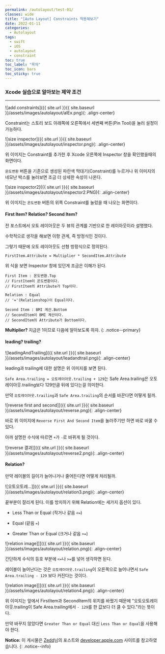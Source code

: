 ```yaml
---
permalink: /autolayout/test-01/
classes: wide
title: "[Auto Layout] Constraints 적용해보기"
date: 2022-01-11
categories:
  - Autolayout
tags:
  - swift
  - iOS
  - autolayout
  - constraint
toc: true
toc_label: "목차"
toc_icon: bars
toc_sticky: true
---
```


### Xcode 실습으로 알아보는 제약 조건

---

![add constraints]({{ site.url }}{{ site.baseurl }}/assets/images/autolayout/alEx.png){: .align-center}

Constraint는 스토리 보드 아래쪽에 오른쪽에서 세번째 버튼(Pin Tool)을 눌러 설정이 가능하다.

![size inspector]({{ site.url }}{{ site.baseurl }}/assets/images/autolayout/inspector.png){: .align-center}

위 이미지는 Constraint를 추가한 후 Xcode 오른쪽에 Inspector 창을 확인했을때의 화면이다.

`온도변환` 버튼을 기준으로 생성된 파란색 막대기(Constraint)를 누르거나 위 이미지의 네모난 박스를 눌러보면 조금 더 상세한 속성이 나온다.

![size inspector2]({{ site.url }}{{ site.baseurl }}/assets/images/autolayout/inspector2.PNG){: .align-center}

위 이미지는 `온도변환` 버튼의 위쪽 Constraint를 눌렀을 때 나오는 화면이다.

#### First Item? Relation? Second Item?

전 포스트에서 오토 레이아웃은 두 뷰의 관계를 기반으로 한 레이아웃이라 설명했다.

수학적으로 생각을 해보면 이항 관계, 즉 방정식인 것이다.

그렇기 때문에 오토 레이아웃도 선형 방정식으로 정의된다.

`FirstItem.Attribute = Multiplier * SecondItem.Attribute`<br>

위 식을 보면 Inspector 창에 있던게 조금은 이해가 된다.

```
First Item : 온도변환.Top
// FirstItem이 온도변환이다.
// FirstItem의 Attribute가 Top이다.

Relation : Equal
// '='(Relationshop)이 Equal이다.

Second Item : BMI 계산.Bottom
// SecondItem이 BMI 계산이다.
// SecondItem의 Attribute가 Bottom이다.
```

**Multiplier?** 지금은 1이므로 다음에 알아보도록 하자.
{: .notice--primary}

#### leading? trailing?

![leadingAndTrailing]({{ site.url }}{{ site.baseurl }}/assets/images/autolayout/leadandtrail.png){: .align-center}

leading과 trailing에 대한 설명은 위 이미지를 보면 된다.

`Safe Area.trailing = 오토레이아웃.trailing + 129`는 Safe Area.trailing은 오토레이아웃.trailing보다 129만큼 뒤에 있다는걸 의미한다.

만약 `오토레이아웃.trailing`과 `Safe Area.trailing`의 순서를 바꾼다면 어떻게 될까.

![reverse first and second]]({{ site.url }}{{ site.baseurl }}/assets/images/autolayout/reverse.png){: .align-center}

바로 위 이미지에 `Reverse First And Second Item`을 눌러주기만 하면 바로 바꿀 수 있다.

아까 설명한 수식에 따르면 `+`가 `-`로 바뀌게 될 것이다.

![reverse 결과]]({{ site.url }}{{ site.baseurl }}/assets/images/autolayout/reverse2.png){: .align-center}

#### Relation?

만약 레이블의 길이가 늘어나거나 줄어든다면 어떻게 처리될까.

![오토오토레...]]({{ site.url }}{{ site.baseurl }}/assets/images/autolayout/relation3.png){: .align-center}

끝부분이 잘리게 된다. 이를 방지하기 위해 Relation에는 세가지 옵션이 있다.

- Less Than or Equal (작거나 같음 `<=`)

- Equal (같음 `=`)

- Greater Than or Equal (크거나 같음 `>=`)

![relation image]]]({{ site.url }}{{ site.baseurl }}/assets/images/autolayout/relation.png){: .align-center}

간단하게 수식의 등호 부분에 `<=`나 `>=`를 넣어 생각하면 된다.

레이블이 늘어난다는 것은 `오토레이아웃.trailing`이 오른쪽으로 늘어나면서 `Safe Area.trailing - 129` 보다 커진다는 것이다.

![relation image]]]({{ site.url }}{{ site.baseurl }}/assets/images/autolayout/relation4.png){: .align-center}

위 이미지는 앞에서 FirstItem과 SecondItem의 위치를 바꿨기 때문에 "오토오토레이아웃.trailing이 Safe Area.trailing에서 `- 129`를 한 값보다 더 클 수 있다."라는 뜻이다.

만약 바꾸지 않았다면 `Greater Than or Equal` 대신 `Less Than or Equal`을 사용해야 한다.

**Notice:** 이 게시물은 [Zedd](https://zeddios.tistory.com/380 "Zedd님 블로그")님의 포스트와 [developer.apple.com](https://developer.apple.com/library/archive/documentation/UserExperience/Conceptual/AutolayoutPG/index.html) 사이트를 참고하였습니다.
{: .notice--info}
